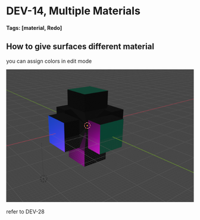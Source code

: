 # DEV-14, Multiple Materials
#### Tags: [material, Redo]

## How to give surfaces different material

you can assign colors in edit mode

![](../images/DEV-14-A.png)

refer to DEV-28